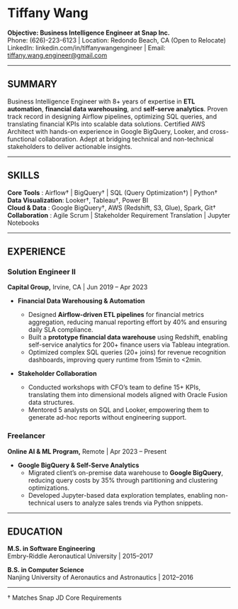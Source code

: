 # Tiffany Wang

**Objective: Business Intelligence Engineer at Snap Inc.**  
Phone: (626)-223-6123 | Location: Redondo Beach, CA (Open to Relocate)  
LinkedIn: linkedin.com/in/tiffanywangengineer | Email: tiffany.wang.engineer@gmail.com  

---

## SUMMARY  
Business Intelligence Engineer with 8+ years of expertise in **ETL automation**, **financial data warehousing**, and **self-serve analytics**. Proven track record in designing Airflow pipelines, optimizing SQL queries, and translating financial KPIs into scalable data solutions. Certified AWS Architect with hands-on experience in Google BigQuery, Looker, and cross-functional collaboration. Adept at bridging technical and non-technical stakeholders to deliver actionable insights.

---

## SKILLS  
**Core Tools**      : Airflow† | BigQuery† | SQL (Query Optimization†) | Python†  
**Data Visualization**: Looker†, Tableau†, Power BI  
**Cloud & Data**    : Google BigQuery†, AWS (Redshift, S3, Glue), Spark, Git†  
**Collaboration**   : Agile Scrum | Stakeholder Requirement Translation | Jupyter Notebooks  

---

## EXPERIENCE  

### Solution Engineer II  
**Capital Group,** Irvine, CA | Jun 2019 – Apr 2023  

- **Financial Data Warehousing & Automation**  
  - Designed **Airflow-driven ETL pipelines** for financial metrics aggregation, reducing manual reporting effort by 40% and ensuring daily SLA compliance.  
  - Built a **prototype financial data warehouse** using Redshift, enabling self-service analytics for 200+ finance users via Tableau integration.  
  - Optimized complex SQL queries (20+ joins) for revenue recognition dashboards, improving query runtime from 15min to <2min.  

- **Stakeholder Collaboration**  
  - Conducted workshops with CFO’s team to define 15+ KPIs, translating them into dimensional models aligned with Oracle Fusion data structures.  
  - Mentored 5 analysts on SQL and Looker, empowering them to generate ad-hoc reports without engineering support.  

### Freelancer  
**Online AI & ML Program,** Remote | Apr 2023 – Present  

- **Google BigQuery & Self-Serve Analytics**  
  - Migrated client’s on-premise data warehouse to **Google BigQuery**, reducing query costs by 35% through partitioning and clustering optimizations.  
  - Developed Jupyter-based data exploration templates, enabling non-technical users to analyze sales trends via Python snippets.  

---

## EDUCATION  
**M.S. in Software Engineering**  
Embry-Riddle Aeronautical University | 2015–2017  

**B.S. in Computer Science**  
Nanjing University of Aeronautics and Astronautics | 2012–2016  

---

† Matches Snap JD Core Requirements  